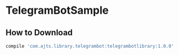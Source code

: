 # TelegramBotSample

## How to Download
```groovy
compile 'com.ajts.library.telegrambot:telegrambotlibrary:1.0.0'
```
